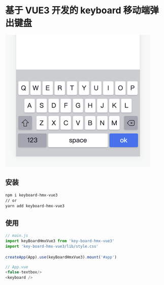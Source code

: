 # 基于 VUE3 开发的 keyboard 移动端弹出键盘

![keyboard-md.png](./examples/assets/keyboard-md.png)

## 安装

```sh
npm i keyboard-hmx-vue3
// or
yarn add keyboard-hmx-vue3
```

## 使用

```js
// main.js
import keyBoardHmxVue3 from 'key-board-hmx-vue3'
import 'key-board-hmx-vue3/lib/style.css'

createApp(App).use(keyBoardHmxVue3).mount('#app')
```

```js
// App.vue
<false-textbox/>
<keyboard />
```
